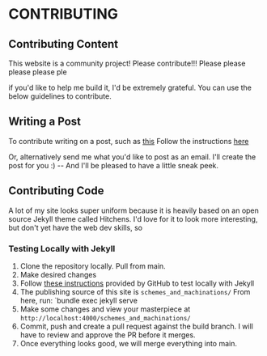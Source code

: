 # CONTRIBUTING

## Contributing Content
This website is a community project! Please contribute!!! Please please please please ple

if you'd like to help me build it, I'd be extremely grateful. You can use the below guidelines to contribute. 

## Writing a Post
To contribute writing on a post, such as [this](_posts/2025-05-09-rebecca.md)
Follow the instructions [here](_posts/YYYY-MM-DD-template.md)
<br>

Or, alternatively send me what you'd like to post as an email. I'll create the post for you :) -- And I'll be pleased to have a little sneak peek.

## Contributing Code
A lot of my site looks super uniform because it is heavily based on an open source Jekyll theme called Hitchens. I'd love for it to look more interesting, but don't yet have the web dev skills, so 

### Testing Locally with Jekyll
1. Clone the repository locally. Pull from main.
2. Make desired changes
3. Follow [these instructions](https://docs.github.com/en/pages/setting-up-a-github-pages-site-with-jekyll/testing-your-github-pages-site-locally-with-jekyll) provided by GitHub to test locally with Jekyll
4. The publishing source of this site is `schemes_and_machinations/` From here, run: `bundle exec jekyll serve
5. Make some changes and view your masterpiece at `http://localhost:4000/schemes_and_machinations/`
6. Commit, push and create a pull request against the build branch. I will have to review and approve the PR before it merges.
7. Once everything looks good, we will merge everything into main.
